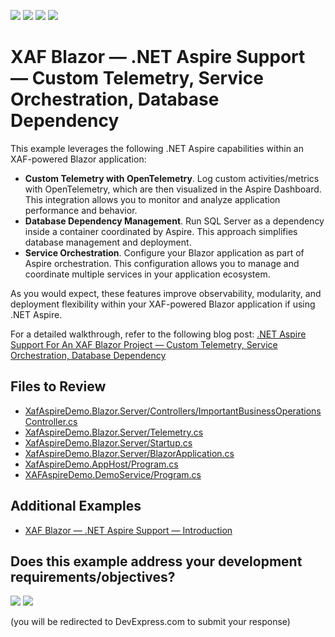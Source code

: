 <!-- default badges list -->
![](https://img.shields.io/endpoint?url=https://codecentral.devexpress.com/api/v1/VersionRange/978197817/24.2.6%2B)
[![](https://img.shields.io/badge/Open_in_DevExpress_Support_Center-FF7200?style=flat-square&logo=DevExpress&logoColor=white)](https://supportcenter.devexpress.com/ticket/details/T1290233)
[![](https://img.shields.io/badge/📖_How_to_use_DevExpress_Examples-e9f6fc?style=flat-square)](https://docs.devexpress.com/GeneralInformation/403183)
[![](https://img.shields.io/badge/💬_Leave_Feedback-feecdd?style=flat-square)](#does-this-example-address-your-development-requirementsobjectives)
<!-- default badges end -->
# XAF Blazor — .NET Aspire Support — Custom Telemetry, Service Orchestration, Database Dependency

This example leverages the following .NET Aspire capabilities within an XAF-powered Blazor application:

* **Custom Telemetry with OpenTelemetry**. Log custom activities/metrics with OpenTelemetry, which are then visualized in the Aspire Dashboard. This integration allows you to monitor and analyze application performance and behavior.
* **Database Dependency Management**. Run SQL Server as a dependency inside a container coordinated by Aspire. This approach simplifies database management and deployment.
* **Service Orchestration**. Configure your Blazor application as part of Aspire orchestration. This configuration allows you to manage and coordinate multiple services in your application ecosystem.

As you would expect, these features improve observability, modularity, and deployment flexibility within your XAF-powered Blazor application if using .NET Aspire.

For a detailed walkthrough, refer to the following blog post: [.NET Aspire Support For An XAF Blazor Project — Custom Telemetry, Service Orchestration, Database Dependency](https://community.devexpress.com/Blogs/news/archive/2025/04/21/net-aspire-xaf-blazor-custom-telemetry-service-orchestration-database-dependency.aspx)

## Files to Review

- [XafAspireDemo.Blazor.Server/Controllers/ImportantBusinessOperationsController.cs](CS/XafAspireDemo.Blazor.Server/Controllers/ImportantBusinessOperationsController.cs)
- [XafAspireDemo.Blazor.Server/Telemetry.cs](CS/XafAspireDemo.Blazor.Server/Telemetry.cs)
- [XafAspireDemo.Blazor.Server/Startup.cs](CS/XafAspireDemo.Blazor.Server/Startup.cs)
- [XafAspireDemo.Blazor.Server/BlazorApplication.cs](CS/XafAspireDemo.Blazor.Server/BlazorApplication.cs)
- [XafAspireDemo.AppHost/Program.cs](CS/XafAspireDemo.AppHost/Program.cs)
- [XAFAspireDemo.DemoService/Program.cs](CS/XAFAspireDemo.DemoService/Program.cs)

## Additional Examples

- [XAF Blazor — .NET Aspire Support — Introduction](https://github.com/DevExpress-Examples/xaf-blazor-aspire-support)

<!-- feedback -->
## Does this example address your development requirements/objectives?

[<img src="https://www.devexpress.com/support/examples/i/yes-button.svg"/>](https://www.devexpress.com/support/examples/survey.xml?utm_source=github&utm_campaign=xaf-blazor-aspire-advanced&~~~was_helpful=yes) [<img src="https://www.devexpress.com/support/examples/i/no-button.svg"/>](https://www.devexpress.com/support/examples/survey.xml?utm_source=github&utm_campaign=xaf-blazor-aspire-advanced&~~~was_helpful=no)

(you will be redirected to DevExpress.com to submit your response)
<!-- feedback end -->
